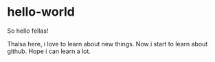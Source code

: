 # hello-world

So hello fellas!

Thalsa here, i love to learn about new things. Now i start to learn about github.
Hope i can learn a lot.
